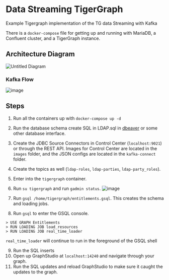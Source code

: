 # Data Streaming TigerGraph

Example Tigergraph implementation of the TG data Streaming with Kafka

There is a `docker-compose` file for getting up and running with MariaDB, a
Confluent cluster, and a TigerGraph instance. 

## Architecture Diagram

![Untitled Diagram](https://user-images.githubusercontent.com/67249292/201480387-3af760ca-f94d-405d-b9ad-8aca0d6d6544.jpg)

### Kafka Flow

![image](https://user-images.githubusercontent.com/67249292/201484768-4ecab915-a352-4db1-b248-8f71c5acaa55.png)


## Steps

1. Run all the containers up with `docker-compose up -d`
2. Run the database schema create SQL in LDAP.sql in [dbeaver](https://dbeaver.io/download/) or some other database interface.
3. Create the JDBC Source Connectors in Control Center (`localhost:9021`) or through the REST API.
Images for Control Center are located in the `images` folder, and the JSON configs are located in the
`kafka-connect` folder.
4. Create the topics as well (`ldap-roles`, `ldap-parties`, `ldap-party_roles`).
5. Enter into the `tigergraph` container.
6. Run `su tigergraph` and run `gadmin status`.
![image](https://user-images.githubusercontent.com/67249292/202384651-78046042-1a39-445e-8577-1edb474328e0.png)

7. Run `gsql /home/tigergraph/entitlements.gsql`. This creates the schema and loading jobs.
8. Run `gsql` to enter the GSQL console.

```
> USE GRAPH Entitlements
> RUN LOADING JOB load_resources
> RUN LOADING JOB real_time_loader
```

`real_time_loader` will continue to run in the foreground of the GSQL shell

9. Run the SQL inserts
10. Open up GraphStudio at `localhost:14240` and navigate through your graph.
11. Run the SQL updates and reload GraphStudio to make sure it caught the updates to the graph.
